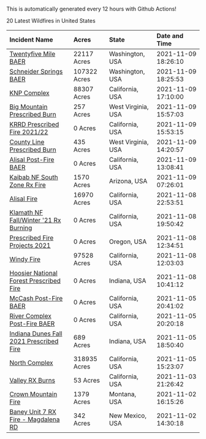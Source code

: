 This is automatically generated every 12 hours with Github Actions!

20 Latest Wildfires in United States

 | Incident Name | Acres | State | Date and Time |
|:---|:---|:---|:---|
| [Twentyfive Mile BAER](https://inciweb.nwcg.gov/incident/7846/) | 22117 Acres | Washington, USA | 2021-11-09 18:26:10 |
| [Schneider Springs BAER](https://inciweb.nwcg.gov/incident/7860/) | 107322 Acres | Washington, USA | 2021-11-09 18:25:53 |
| [KNP Complex ](https://inciweb.nwcg.gov/incident/7838/) | 88307 Acres | California, USA | 2021-11-09 17:10:00 |
| [Big Mountain Prescribed Burn](https://inciweb.nwcg.gov/incident/7888/) | 257 Acres | West Virginia, USA | 2021-11-09 15:57:03 |
| [KRRD Prescribed Fire 2021/22](https://inciweb.nwcg.gov/incident/7891/) | 0 Acres | California, USA | 2021-11-09 15:53:15 |
| [County Line Prescribed Burn](https://inciweb.nwcg.gov/incident/7890/) | 435 Acres | West Virginia, USA | 2021-11-09 14:20:57 |
| [Alisal Post-Fire BAER](https://inciweb.nwcg.gov/incident/7873/) | 0 Acres | California, USA | 2021-11-09 13:08:41 |
| [Kaibab NF South Zone Rx Fire](https://inciweb.nwcg.gov/incident/5922/) | 1570 Acres | Arizona, USA | 2021-11-09 07:26:01 |
| [Alisal Fire](https://inciweb.nwcg.gov/incident/7862/) | 16970 Acres | California, USA | 2021-11-08 22:53:51 |
| [Klamath NF Fall/Winter '21 Rx Burning](https://inciweb.nwcg.gov/incident/7889/) | 0 Acres | California, USA | 2021-11-08 19:50:42 |
| [Prescribed Fire Projects 2021](https://inciweb.nwcg.gov/incident/7426/) | 0 Acres | Oregon, USA | 2021-11-08 12:34:51 |
| [Windy Fire](https://inciweb.nwcg.gov/incident/7841/) | 97528 Acres | California, USA | 2021-11-08 12:03:03 |
| [Hoosier National Forest Prescribed Fire ](https://inciweb.nwcg.gov/incident/7887/) | 0 Acres | Indiana, USA | 2021-11-08 10:41:12 |
| [McCash Post-Fire BAER](https://inciweb.nwcg.gov/incident/7870/) | 0 Acres | California, USA | 2021-11-05 20:41:02 |
| [River Complex Post-Fire BAER](https://inciweb.nwcg.gov/incident/7868/) | 0 Acres | California, USA | 2021-11-05 20:20:18 |
| [Indiana Dunes Fall 2021 Prescribed Fire](https://inciweb.nwcg.gov/incident/7885/) | 689 Acres | Indiana, USA | 2021-11-05 18:50:40 |
| [North Complex](https://inciweb.nwcg.gov/incident/6997/) | 318935 Acres | California, USA | 2021-11-05 15:23:07 |
| [Valley RX Burns](https://inciweb.nwcg.gov/incident/7871/) | 53 Acres | California, USA | 2021-11-03 21:26:42 |
| [Crown Mountain Fire](https://inciweb.nwcg.gov/incident/7859/) | 1379 Acres | Montana, USA | 2021-11-02 16:15:26 |
| [Baney Unit 7 RX Fire - Magdalena RD](https://inciweb.nwcg.gov/incident/7883/) | 342 Acres | New Mexico, USA | 2021-11-02 14:30:18 |
